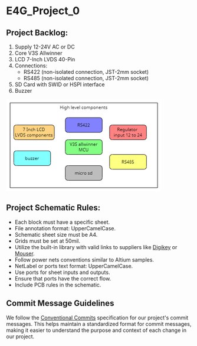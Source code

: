 # E4G_Project_0

## Project Backlog:
1. Supply 12-24V AC or DC
2. Core V3S Allwinner
3. LCD 7-Inch LVDS 40-Pin
4. Connections:
   - RS422 (non-isolated connection, JST-2mm socket)
   - RS485 (non-isolated connection, JST-2mm socket)
5. SD Card with SWID or HSPI interface
6. Buzzer

![Alt Text](./Doc/High-level-design.png)

## Project Schematic Rules:

- Each block must have a specific sheet.
- File annotation format: UpperCamelCase.
- Schematic sheet size must be A4.
- Grids must be set at 50mil.
- Utilize the built-in library with valid links to suppliers like [Digikey](https://www.digikey.com) or [Mouser](https://www.mouser.com).
- Follow power nets conventions similar to Altium samples.
- NetLabel or ports text format: UpperCamelCase.
- Use ports for sheet inputs and outputs.
- Ensure that ports have the correct flow.
- Include PCB rules in the schematic.
  

## Commit Message Guidelines

We follow the [Conventional Commits](https://www.conventionalcommits.org/en/v1.0.0/) specification for our project's commit messages. This helps maintain a standardized format for commit messages, making it easier to understand the purpose and context of each change in our project.


